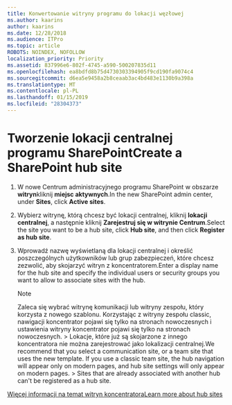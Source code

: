 ```yaml
---
title: Konwertowanie witryny programu do lokacji węzłowej
ms.author: kaarins
author: kaarins
ms.date: 12/28/2018
ms.audience: ITPro
ms.topic: article
ROBOTS: NOINDEX, NOFOLLOW
localization_priority: Priority
ms.assetid: 837996e6-802f-4745-a590-500207835d11
ms.openlocfilehash: ea8bdfd8b75d4730303394905f9cd190fa9074c4
ms.sourcegitcommit: d6ea5e9458a2b8ceaab3ac4bd483e1130b9a398a
ms.translationtype: MT
ms.contentlocale: pl-PL
ms.lasthandoff: 01/15/2019
ms.locfileid: "28304373"
---
```

# <a name="create-a-sharepoint-hub-site"></a><span data-ttu-id="48f89-102">Tworzenie lokacji centralnej programu SharePoint</span><span class="sxs-lookup"><span data-stu-id="48f89-102">Create a SharePoint hub site</span></span>

1. <span data-ttu-id="48f89-103">W nowe Centrum administracyjnego programu SharePoint w obszarze **witryn**kliknij **miejsc aktywnych**.</span><span class="sxs-lookup"><span data-stu-id="48f89-103">In the new SharePoint admin center, under **Sites**, click **Active sites**.</span></span> 
    
2. <span data-ttu-id="48f89-104">Wybierz witrynę, którą chcesz być lokacji centralnej, kliknij **lokacji centralnej**, a następnie kliknij **Zarejestruj się w witrynie Centrum**.</span><span class="sxs-lookup"><span data-stu-id="48f89-104">Select the site you want to be a hub site, click **Hub site**, and then click **Register as hub site**.</span></span> 
    
3. <span data-ttu-id="48f89-105">Wprowadź nazwę wyświetlaną dla lokacji centralnej i określić poszczególnych użytkowników lub grup zabezpieczeń, które chcesz zezwolić, aby skojarzyć witryn z koncentratorem.</span><span class="sxs-lookup"><span data-stu-id="48f89-105">Enter a display name for the hub site and specify the individual users or security groups you want to allow to associate sites with the hub.</span></span>
    
    > [!NOTE]
    >  <span data-ttu-id="48f89-p101">Zaleca się wybrać witrynę komunikacji lub witryny zespołu, który korzysta z nowego szablonu. Korzystając z witryny zespołu classic, nawigacji koncentrator pojawi się tylko na stronach nowoczesnych i ustawienia witryny koncentrator pojawi się tylko na stronach nowoczesnych. > Lokacje, które już są skojarzone z innego koncentratora nie można zarejestrować jako lokalizacji centralnej.</span><span class="sxs-lookup"><span data-stu-id="48f89-p101">We recommend that you select a communication site, or a team site that uses the new template. If you use a classic team site, the hub navigation will appear only on modern pages, and hub site settings will only appear on modern pages. >  Sites that are already associated with another hub can't be registered as a hub site.</span></span> 
  
[<span data-ttu-id="48f89-109">Więcej informacji na temat witryn koncentratora</span><span class="sxs-lookup"><span data-stu-id="48f89-109">Learn more about hub sites</span></span>](https://go.microsoft.com/fwlink/?linkid=869149)
  

